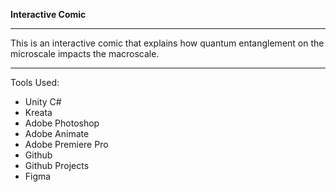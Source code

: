 **Interactive Comic**
___
This is an interactive comic that explains how quantum entanglement on the microscale impacts the macroscale.

___

Tools Used:
* Unity C#
* Kreata
* Adobe Photoshop
* Adobe Animate
* Adobe Premiere Pro
* Github
* Github Projects
* Figma
